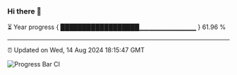 ### Hi there 👋

⏳ Year progress { ██████████████████▁▁▁▁▁▁▁▁▁▁▁▁ } 61.96 %

---

⏰ Updated on Wed, 14 Aug 2024 18:15:47 GMT

![Progress Bar CI](https://github.com/liununu/liununu/workflows/Progress%20Bar%20CI/badge.svg)
